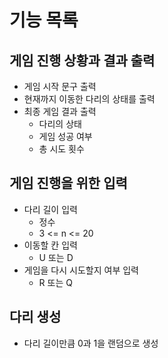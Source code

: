 # 기능 목록

## 게임 진행 상황과 결과 출력

- 게임 시작 문구 출력
- 현재까지 이동한 다리의 상태를 출력
- 최종 게임 결과 출력
  - 다리의 상태
  - 게임 성공 여부
  - 총 시도 횟수

## 게임 진행을 위한 입력

- 다리 길이 입력
  - 정수
  - 3 <= n <= 20
- 이동할 칸 입력
  - U 또는 D
- 게임을 다시 시도할지 여부 입력
  - R 또는 Q

## 다리 생성

- 다리 길이만큼 0과 1을 랜덤으로 생성
